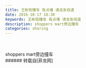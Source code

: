 ```yaml
---
title: 王彬街撞车 有点堵 请龙友绕道
date: 2016-10-17 18:30
keywords: 王彬街撞车 有点堵 请龙友绕道
description: shoppers mart旁边撞车
categories: sharing
---
```

<td class="t_f" id="postmessage_411450">

<br/>
<br/>
shoppers mart旁边撞车<br/>
<img alt="" border="0" class="zoom" data-cf-modified-c721677ebf42ab26a3041f47-="" file="http://www.flw.ph/data/appbyme/upload/image/201610/17/D6HtP70y6Ayf.jpg" id="aimg_KjSBB" lazyloadthumb="1" onclick="" onmouseover="" src="http://www.flw.ph/data/appbyme/upload/image/201610/17/D6HtP70y6Ayf.jpg"/><br/>
</td>
###### 转载自[菲龙网]